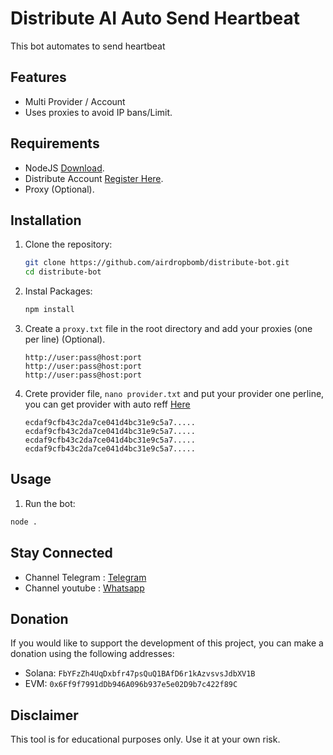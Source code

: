 # Distribute AI Auto Send Heartbeat

This bot automates to send heartbeat

## Features

- Multi Provider / Account
- Uses proxies to avoid IP bans/Limit.

## Requirements

- NodeJS [Download](https://nodejs.org/en/download).
- Distribute Account [Register Here](https://r.distribute.ai/c3378f1f0cbdd884).
- Proxy (Optional).

## Installation

1. Clone the repository:

   ```sh
   git clone https://github.com/airdropbomb/distribute-bot.git
   cd distribute-bot
   ```

2. Instal Packages:

   ```sh
   npm install
   ```

3. Create a `proxy.txt` file in the root directory and add your proxies (one per line) (Optional).

   ```
   http://user:pass@host:port
   http://user:pass@host:port
   http://user:pass@host:port
   ```

4. Crete provider file, `nano provider.txt` and put your provider one perline, you can get provider with auto reff [Here](https://github.com/ahlulmukh/distributeai-autoref)

   ```
   ecdaf9cfb43c2da7ce041d4bc31e9c5a7.....
   ecdaf9cfb43c2da7ce041d4bc31e9c5a7.....
   ecdaf9cfb43c2da7ce041d4bc31e9c5a7.....
   ecdaf9cfb43c2da7ce041d4bc31e9c5a7.....
   ```

## Usage

1. Run the bot:

```sh
node .
```

## Stay Connected

- Channel Telegram : [Telegram](https://t.me/airdropbombnode)
- Channel youtube : [Whatsapp](https://youtube.com/@airdropbombnode)

## Donation

If you would like to support the development of this project, you can make a donation using the following addresses:

- Solana: `FbYFzZh4UqDxbfr47psQuQ1BAfD6r1kAzvsvsJdbXV1B`
- EVM: `0x6Ff9f7991dDb946A096b937e5e02D9b7c422f89C`

## Disclaimer

This tool is for educational purposes only. Use it at your own risk.
